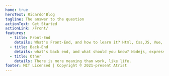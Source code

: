```yaml
---
home: true
heroText: Ricardo'Blog
tagline: The answer to the question
actionText: Get Started
actionLink: /Front/
features:
  - title: Front-End
    details: What's Front-End, and how to learn it? Html, Css,JS, Vue, React...
  - title: Back-End
    details: what's back end, and what should you know? Nodejs, express, koa, egg.
  - title: Other
    details: There is more meaning than work, like life.
footer: MIT Licensed | Copyright © 2021-present Atrist
---
```

